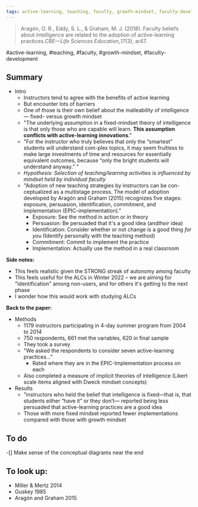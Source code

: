 ```yaml
---
tags: active-learning, teaching, faculty, growth-mindset, faculty-development
---
```



 >Aragón, O. R., Eddy, S. L., & Graham, M. J. (2018). Faculty beliefs about intelligence are related to the adoption of active-learning practices._CBE—Life Sciences Education_,_17_(3), ar47.
 
 #active-learning, #teaching, #faculty, #growth-mindset, #faculty-development
 
 ## Summary 
 
 - Intro
     - Instructors tend to agree with the benefits of active learning
     - But encounter lots of barriers
     - One of those is their own belief about the malleability of intelligence — fixed- versus growth mindset
     - "The underlying assumption in a fixed-mindset theory of intelligence is that only those who are capable will learn. **This assumption conflicts with active-learning innovations**."
     - "For the instructor who truly believes that only the “smartest” students will understand com-plex topics, it may seem fruitless to make large investments of time and resources for essentially equivalent outcomes, because “only the bright students will understand anyway.” "
     - _Hypothesis: Selection of teaching/learning activities is influenced by mindset held by individual faculty_
     - "Adoption of new teaching strategies by instructors can be con-ceptualized as a multistage process. The model of adoption developed by Aragón and Graham (2015) recognizes five stages: exposure, persuasion, identification, commitment, and implementation  (EPIC-implementation)."
         - Exposure: See the method in action or in theory
         - Persuasion: Be persuaded that it's a good idea (and*their* idea)
         - Identification: Consider whether or not change is a good thing *for you* (Identify personally with the teaching method) 
         - Commitment: Commit to implement the practice 
         - Implementation: Actually use the method in a real classroom 


**Side notes:**
- This feels realistic given the STRONG streak of autonomy among faculty
- This feels useful for the ALCs in Winter 2022 – we are aiming for "Identification" among non-users, and for others it's getting to the next phase 
- I wonder how this would work with studying ALCs 

**Back to the paper:**
- Methods
    - 1179 instructors participating in 4-day summer program from 2004 to 2014 
    - 750 respondents, 661 met the variables, 620 in final sample 
    - They took a survey
    - "We  asked  the  respondents  to  consider  seven  active-learning practices..."
        - Rated where they are in the EPIC-Implementation process on each
    - Also completed a measure of implicit theories of intelligence (Likert scale items aligned with Dweck mindset concepts) 
- Results
    - "instructors  who  held  the  belief  that  intelligence  is fixed—that  is,  that  students  either  “have  it”  or  they  don’t— reported  being  less  persuaded  that  active-learning  practices  are a  good  idea
    - Those with more fixed mindset reported fewer implementations compared with those with growth mindset 


## To do 
-[] Make sense of the conceptual diagrams near the end 

 
 
 ## To look up: 
 - Miller & Mertz 2014
 - Guskey 1985
 - Aragón and Graham 2015